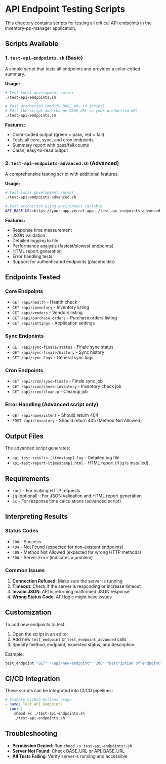 # API Endpoint Testing Scripts

This directory contains scripts for testing all critical API endpoints in the inventory-po-manager application.

## Scripts Available

### 1. `test-api-endpoints.sh` (Basic)
A simple script that tests all endpoints and provides a color-coded summary.

**Usage:**
```bash
# Test local development server
./test-api-endpoints.sh

# Test production (modify BASE_URL in script)
# Edit the script and change BASE_URL to your production URL
./test-api-endpoints.sh
```

**Features:**
- Color-coded output (green = pass, red = fail)
- Tests all core, sync, and cron endpoints
- Summary report with pass/fail counts
- Clean, easy-to-read output

### 2. `test-api-endpoints-advanced.sh` (Advanced)
A comprehensive testing script with additional features.

**Usage:**
```bash
# Test local development server
./test-api-endpoints-advanced.sh

# Test production using environment variable
API_BASE_URL=https://your-app.vercel.app ./test-api-endpoints-advanced.sh
```

**Features:**
- Response time measurement
- JSON validation
- Detailed logging to file
- Performance analysis (fastest/slowest endpoints)
- HTML report generation
- Error handling tests
- Support for authenticated endpoints (placeholder)

## Endpoints Tested

### Core Endpoints
- `GET /api/health` - Health check
- `GET /api/inventory` - Inventory listing
- `GET /api/vendors` - Vendors listing
- `GET /api/purchase-orders` - Purchase orders listing
- `GET /api/settings` - Application settings

### Sync Endpoints
- `GET /api/sync-finale/status` - Finale sync status
- `GET /api/sync-finale/history` - Sync history
- `GET /api/sync-logs` - General sync logs

### Cron Endpoints
- `GET /api/cron/sync-finale` - Finale sync job
- `GET /api/cron/check-inventory` - Inventory check job
- `GET /api/cron/cleanup` - Cleanup job

### Error Handling (Advanced script only)
- `GET /api/nonexistent` - Should return 404
- `POST /api/inventory` - Should return 405 (Method Not Allowed)

## Output Files

The advanced script generates:
- `api-test-results-[timestamp].log` - Detailed log file
- `api-test-report-[timestamp].html` - HTML report (if jq is installed)

## Requirements

- `curl` - For making HTTP requests
- `jq` (optional) - For JSON validation and HTML report generation
- `bc` - For response time calculations (advanced script)

## Interpreting Results

### Status Codes
- `200` - Success
- `404` - Not Found (expected for non-existent endpoints)
- `405` - Method Not Allowed (expected for wrong HTTP methods)
- `500` - Server Error (indicates a problem)

### Common Issues
1. **Connection Refused**: Make sure the server is running
2. **Timeout**: Check if the server is responding or increase timeout
3. **Invalid JSON**: API is returning malformed JSON response
4. **Wrong Status Code**: API logic might have issues

## Customization

To add new endpoints to test:
1. Open the script in an editor
2. Add new `test_endpoint` or `test_endpoint_advanced` calls
3. Specify method, endpoint, expected status, and description

Example:
```bash
test_endpoint "GET" "/api/new-endpoint" "200" "Description of endpoint"
```

## CI/CD Integration

These scripts can be integrated into CI/CD pipelines:

```yaml
# Example GitHub Actions usage
- name: Test API Endpoints
  run: |
    chmod +x ./test-api-endpoints.sh
    ./test-api-endpoints.sh
```

## Troubleshooting

- **Permission Denied**: Run `chmod +x test-api-endpoints*.sh`
- **Server Not Found**: Check BASE_URL or API_BASE_URL
- **All Tests Failing**: Verify server is running and accessible